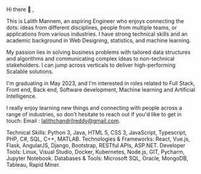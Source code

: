 Hi there 👋 , 

This is Lalith Mannem, an aspiring Engineer who enjoys connecting the dots: ideas from different disciplines, people from multiple teams, or applications from various industries. I have strong technical skills and an academic background in Web Designing, statistics, and machine learning.

My passion lies in solving business problems with tailored data structures and algorithms and communicating complex ideas to non-technical stakeholders. I can jump across verticals to deliver high-performing Scalable solutions.

I'm graduating in May 2023, and I'm interested in roles related to Full Stack, Front end, Back end, Software development, Machine learning and Artificial Intelligence.

I really enjoy learning new things and connecting with people across a range of industries, so don't hesitate to reach out if you'd like to get in touch: Email : lalithchandrilreddy@gmail.com.

Technical Skills: Python 3, Java, HTML 5, CSS 3, JavaScript, Typescript, PHP, C#, SQL, C++, MATLAB.
Technologies & Frameworks: React, Vue.js, Flask, AngularJS, Django, Bootstrap, RESTful APIs, ASP.NET.
Developer Tools: Linux, Visual Studio, Docker, Kubernetes, Node.js, GIT, Pycharm, Jupyter Notebook.
Databases & Tools: Microsoft SQL, Oracle, MongoDB, Tableau, Rapid Miner.
